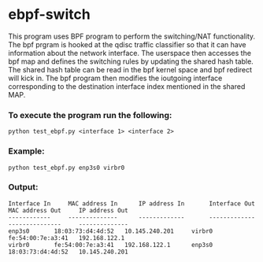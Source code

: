 # ebpf-switch
This program uses BPF program to perform the switching/NAT functionality.
The bpf prgram is hooked at the qdisc traffic classifier so that it can 
have information about the network interface. The userspace then accesses
the bpf map and defines the switching rules by updating the shared hash table. 
The shared hash table can be read in the bpf kernel space and bpf redirect will
kick in. The bpf program then modifies the ioutgoing interface corresponding
to the destination interface index mentioned in the shared MAP.

### To execute the program run the following:
```
python test_ebpf.py <interface 1> <interface 2>
```

### Example:
```
python test_ebpf.py enp3s0 virbr0
```
### Output:

```
Interface In 	 MAC address In 	 IP address In 	     Interface Out 	 MAC address Out 	 IP address Out
------------ 	 -------------- 	 ------------- 	     ------------- 	 --------------- 	 --------------
enp3s0 		 18:03:73:d4:4d:52 	 10.145.240.201 	virbr0 		 fe:54:00:7e:a3:41 	 192.168.122.1
virbr0 		 fe:54:00:7e:a3:41 	 192.168.122.1 		enp3s0 		 18:03:73:d4:4d:52 	 10.145.240.201
```
